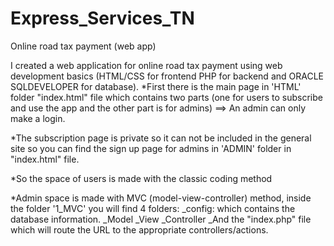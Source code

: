 # Express_Services_TN
Online road tax payment (web app)

I created a web application for online road tax payment using web development basics (HTML/CSS for frontend PHP for backend and ORACLE SQLDEVELOPER for database). 
*First there is the main page in 'HTML' folder "index.html" file which contains two parts (one for users to subscribe and use the app and the other part is for admins)
==> An admin can only make a login.

*The subscription page is private so it can not be included in the general site so you can find the sign up page for admins in 'ADMIN' folder in "index.html" file.

*So the space of users is made with the classic coding method 


*Admin space is made with MVC (model-view-controller) method, inside the folder '1_MVC' you will find 4 folders:
_config: which contains the database information.
_Model
_View
_Controller
_And the "index.php" file which will route the URL to the appropriate controllers/actions.
